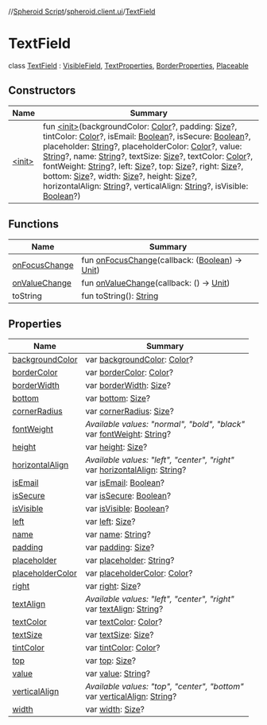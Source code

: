 //[Spheroid Script](../../index.md)/[spheroid.client.ui](../index.md)/[TextField](index.md)



# TextField  
 class [TextField](index.md) : [VisibleField](../-visible-field/index.md), [TextProperties](../-text-properties/index.md), [BorderProperties](../-border-properties/index.md), [Placeable](../-placeable/index.md)   


## Constructors  
  
|  Name|  Summary| 
|---|---|
| [&lt;init&gt;](-init-.md)|  fun [&lt;init&gt;](-init-.md)(backgroundColor: [Color](../-color/index.md)?, padding: [Size](../-size/index.md)?, tintColor: [Color](../-color/index.md)?, isEmail: [Boolean](../../spheroid/-boolean/index.md)?, isSecure: [Boolean](../../spheroid/-boolean/index.md)?, placeholder: [String](../../spheroid/-string/index.md)?, placeholderColor: [Color](../-color/index.md)?, value: [String](../../spheroid/-string/index.md)?, name: [String](../../spheroid/-string/index.md)?, textSize: [Size](../-size/index.md)?, textColor: [Color](../-color/index.md)?, fontWeight: [String](../../spheroid/-string/index.md)?, left: [Size](../-size/index.md)?, top: [Size](../-size/index.md)?, right: [Size](../-size/index.md)?, bottom: [Size](../-size/index.md)?, width: [Size](../-size/index.md)?, height: [Size](../-size/index.md)?, horizontalAlign: [String](../../spheroid/-string/index.md)?, verticalAlign: [String](../../spheroid/-string/index.md)?, isVisible: [Boolean](../../spheroid/-boolean/index.md)?)   <br>


## Functions  
  
|  Name|  Summary| 
|---|---|
| [onFocusChange](on-focus-change.md)| fun [onFocusChange](on-focus-change.md)(callback: ([Boolean](../../spheroid/-boolean/index.md)) -> [Unit](../../spheroid/-unit/index.md))  <br>
| [onValueChange](../-field/on-value-change.md)| fun [onValueChange](../-field/on-value-change.md)(callback: () -> [Unit](../../spheroid/-unit/index.md))  <br>
| toString| fun toString(): [String](../../spheroid/-string/index.md)  <br>


## Properties  
  
|  Name|  Summary| 
|---|---|
| [backgroundColor](index.md#spheroid.client.ui/TextField/backgroundColor/#/PointingToDeclaration/)|  var [backgroundColor](index.md#spheroid.client.ui/TextField/backgroundColor/#/PointingToDeclaration/): [Color](../-color/index.md)?   <br>
| [borderColor](index.md#spheroid.client.ui/TextField/borderColor/#/PointingToDeclaration/)|  var [borderColor](index.md#spheroid.client.ui/TextField/borderColor/#/PointingToDeclaration/): [Color](../-color/index.md)?   <br>
| [borderWidth](index.md#spheroid.client.ui/TextField/borderWidth/#/PointingToDeclaration/)|  var [borderWidth](index.md#spheroid.client.ui/TextField/borderWidth/#/PointingToDeclaration/): [Size](../-size/index.md)?   <br>
| [bottom](index.md#spheroid.client.ui/TextField/bottom/#/PointingToDeclaration/)|  var [bottom](index.md#spheroid.client.ui/TextField/bottom/#/PointingToDeclaration/): [Size](../-size/index.md)?   <br>
| [cornerRadius](index.md#spheroid.client.ui/TextField/cornerRadius/#/PointingToDeclaration/)|  var [cornerRadius](index.md#spheroid.client.ui/TextField/cornerRadius/#/PointingToDeclaration/): [Size](../-size/index.md)?   <br>
| [fontWeight](index.md#spheroid.client.ui/TextField/fontWeight/#/PointingToDeclaration/)|  *Available values: "normal", "bold", "black"*<br>var [fontWeight](index.md#spheroid.client.ui/TextField/fontWeight/#/PointingToDeclaration/): [String](../../spheroid/-string/index.md)?   <br>
| [height](index.md#spheroid.client.ui/TextField/height/#/PointingToDeclaration/)|  var [height](index.md#spheroid.client.ui/TextField/height/#/PointingToDeclaration/): [Size](../-size/index.md)?   <br>
| [horizontalAlign](index.md#spheroid.client.ui/TextField/horizontalAlign/#/PointingToDeclaration/)|  *Available values: "left", "center", "right"*<br>var [horizontalAlign](index.md#spheroid.client.ui/TextField/horizontalAlign/#/PointingToDeclaration/): [String](../../spheroid/-string/index.md)?   <br>
| [isEmail](index.md#spheroid.client.ui/TextField/isEmail/#/PointingToDeclaration/)|  var [isEmail](index.md#spheroid.client.ui/TextField/isEmail/#/PointingToDeclaration/): [Boolean](../../spheroid/-boolean/index.md)?   <br>
| [isSecure](index.md#spheroid.client.ui/TextField/isSecure/#/PointingToDeclaration/)|  var [isSecure](index.md#spheroid.client.ui/TextField/isSecure/#/PointingToDeclaration/): [Boolean](../../spheroid/-boolean/index.md)?   <br>
| [isVisible](index.md#spheroid.client.ui/TextField/isVisible/#/PointingToDeclaration/)|  var [isVisible](index.md#spheroid.client.ui/TextField/isVisible/#/PointingToDeclaration/): [Boolean](../../spheroid/-boolean/index.md)?   <br>
| [left](index.md#spheroid.client.ui/TextField/left/#/PointingToDeclaration/)|  var [left](index.md#spheroid.client.ui/TextField/left/#/PointingToDeclaration/): [Size](../-size/index.md)?   <br>
| [name](index.md#spheroid.client.ui/TextField/name/#/PointingToDeclaration/)|  var [name](index.md#spheroid.client.ui/TextField/name/#/PointingToDeclaration/): [String](../../spheroid/-string/index.md)?   <br>
| [padding](index.md#spheroid.client.ui/TextField/padding/#/PointingToDeclaration/)|  var [padding](index.md#spheroid.client.ui/TextField/padding/#/PointingToDeclaration/): [Size](../-size/index.md)?   <br>
| [placeholder](index.md#spheroid.client.ui/TextField/placeholder/#/PointingToDeclaration/)|  var [placeholder](index.md#spheroid.client.ui/TextField/placeholder/#/PointingToDeclaration/): [String](../../spheroid/-string/index.md)?   <br>
| [placeholderColor](index.md#spheroid.client.ui/TextField/placeholderColor/#/PointingToDeclaration/)|  var [placeholderColor](index.md#spheroid.client.ui/TextField/placeholderColor/#/PointingToDeclaration/): [Color](../-color/index.md)?   <br>
| [right](index.md#spheroid.client.ui/TextField/right/#/PointingToDeclaration/)|  var [right](index.md#spheroid.client.ui/TextField/right/#/PointingToDeclaration/): [Size](../-size/index.md)?   <br>
| [textAlign](index.md#spheroid.client.ui/TextField/textAlign/#/PointingToDeclaration/)|  *Available values: "left", "center", "right"*<br>var [textAlign](index.md#spheroid.client.ui/TextField/textAlign/#/PointingToDeclaration/): [String](../../spheroid/-string/index.md)?   <br>
| [textColor](index.md#spheroid.client.ui/TextField/textColor/#/PointingToDeclaration/)|  var [textColor](index.md#spheroid.client.ui/TextField/textColor/#/PointingToDeclaration/): [Color](../-color/index.md)?   <br>
| [textSize](index.md#spheroid.client.ui/TextField/textSize/#/PointingToDeclaration/)|  var [textSize](index.md#spheroid.client.ui/TextField/textSize/#/PointingToDeclaration/): [Size](../-size/index.md)?   <br>
| [tintColor](index.md#spheroid.client.ui/TextField/tintColor/#/PointingToDeclaration/)|  var [tintColor](index.md#spheroid.client.ui/TextField/tintColor/#/PointingToDeclaration/): [Color](../-color/index.md)?   <br>
| [top](index.md#spheroid.client.ui/TextField/top/#/PointingToDeclaration/)|  var [top](index.md#spheroid.client.ui/TextField/top/#/PointingToDeclaration/): [Size](../-size/index.md)?   <br>
| [value](index.md#spheroid.client.ui/TextField/value/#/PointingToDeclaration/)|  var [value](index.md#spheroid.client.ui/TextField/value/#/PointingToDeclaration/): [String](../../spheroid/-string/index.md)?   <br>
| [verticalAlign](index.md#spheroid.client.ui/TextField/verticalAlign/#/PointingToDeclaration/)|  *Available values: "top", "center", "bottom"*<br>var [verticalAlign](index.md#spheroid.client.ui/TextField/verticalAlign/#/PointingToDeclaration/): [String](../../spheroid/-string/index.md)?   <br>
| [width](index.md#spheroid.client.ui/TextField/width/#/PointingToDeclaration/)|  var [width](index.md#spheroid.client.ui/TextField/width/#/PointingToDeclaration/): [Size](../-size/index.md)?   <br>

